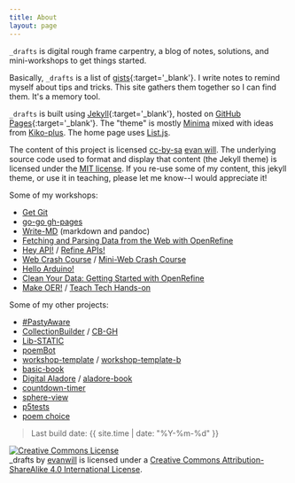 ```yaml
---
title: About
layout: page
---
```


`_drafts` is digital rough frame carpentry, a blog of notes, solutions, and mini-workshops to get things started.

Basically, `_drafts` is a list of [gists](https://gist.github.com/){:target='_blank'}. 
I write notes to remind myself about tips and tricks.
This site gathers them together so I can find them.
It's a memory tool. 

`_drafts` is built using [Jekyll](https://jekyllrb.com/){:target='_blank'}, hosted on [GitHub Pages](https://pages.github.com/){:target='_blank'}.
The "theme" is mostly [Minima](https://github.com/jekyll/minima) mixed with ideas from [Kiko-plus](https://aweekj.github.io/Kiko-plus/).
The home page uses [List.js](https://listjs.com/).

The content of this project is licensed <a href="https://creativecommons.org/licenses/by-sa/4.0/" target="_blank" rel="noopener" title="license">cc-by-sa</a> [evan will](https://github.com/evanwill).
The underlying source code used to format and display that content (the Jekyll theme) is licensed under the [MIT license](https://github.com/evanwill/_drafts/blob/master/LICENSE).
If you re-use some of my content, this jekyll theme, or use it in teaching, please let me know--I would appreciate it!

Some of my workshops:

- [Get Git](https://evanwill.github.io/get-git/)
- [go-go gh-pages](https://evanwill.github.io/go-go-ghpages/)
- [Write-MD](https://evanwill.github.io/write-md/) (markdown and pandoc)
- [Fetching and Parsing Data from the Web with OpenRefine](https://programminghistorian.org/en/lessons/fetch-and-parse-data-with-openrefine)
- [Hey API!](https://evanwill.github.io/hey-api/) / [Refine APIs!](https://evanwill.github.io/refine-apis/)
- [Web Crash Course](https://evanwill.github.io/web-crash-course/) / [Mini-Web Crash Course](https://evanwill.github.io/mini-web-crash-course/)
- [Hello Arduino!](https://evanwill.github.io/hello-arduino/)
- [Clean Your Data: Getting Started with OpenRefine](https://evanwill.github.io/clean-your-data/)
- [Make OER!](https://evanwill.github.io/make-oer/) / [Teach Tech Hands-on](https://evanwill.github.io/tech-hands-on/)

Some of my other projects:

- [#PastyAware](https://evanwill.github.io/pastyAware/)
- [CollectionBuilder](https://collectionbuilder.github.io/) / [CB-GH](https://github.com/CollectionBuilder/collectionbuilder-gh)
- [Lib-STATIC](https://lib-static.github.io/)
- [poemBot](https://github.com/evanwill/poemBot)
- [workshop-template](https://github.com/evanwill/workshop-template) / [workshop-template-b](https://evanwill.github.io/workshop-template-b/)
- [basic-book](https://github.com/evanwill/basic-book)
- [Digital Aladore](https://digitalaladore.wordpress.com/) / [aladore-book](https://evanwill.github.io/aladore-book/)
- [countdown-timer](https://github.com/evanwill/countdown-timer)
- [sphere-view](https://evanwill.github.io/sphere-view/)
- [p5tests](https://evanwill.github.io/p5tests/index.html)
- [poem choice](https://uidaholib.github.io/poemchoice/)

> Last build date: {{ site.time | date: "%Y-%m-%d" }}

<a rel="license" href="http://creativecommons.org/licenses/by-sa/4.0/"><img alt="Creative Commons License" style="border-width:0" src="https://i.creativecommons.org/l/by-sa/4.0/88x31.png" /></a><br /><span xmlns:dct="http://purl.org/dc/terms/" property="dct:title">_drafts</span> by <a xmlns:cc="http://creativecommons.org/ns#" href="https://github.com/evanwill" property="cc:attributionName" rel="cc:attributionURL">evanwill</a> is licensed under a <a rel="license" href="http://creativecommons.org/licenses/by-sa/4.0/">Creative Commons Attribution-ShareAlike 4.0 International License</a>.
